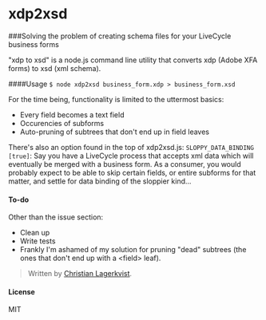 
xdp2xsd
=======

###Solving the problem of creating schema files for your LiveCycle business forms

"xdp to xsd" is a node.js command line utility that converts xdp (Adobe XFA forms) to xsd (xml schema).

####Usage
`$ node xdp2xsd business_form.xdp > business_form.xsd` 

For the time being, functionality is limited to the uttermost basics:

* Every field becomes a text field
* Occurencies of subforms
* Auto-pruning of subtrees that don't end up in field leaves

There's also an option found in the top of xdp2xsd.js: `SLOPPY_DATA_BINDING [true]`: Say you have a LiveCycle process that accepts xml data which will eventually be merged with a business form. As a consumer, you would probably expect to be able to skip certain fields, or entire subforms for that matter, and settle for data binding of the sloppier kind...

#### To-do

Other than the issue section:

* Clean up
* Write tests
* Frankly I'm ashamed of my solution for pruning "dead" subtrees (the ones that don't end up with a &lt;field&gt; leaf).

> Written by [Christian Lagerkvist](https://github.com/o-o-).

#### License
MIT
